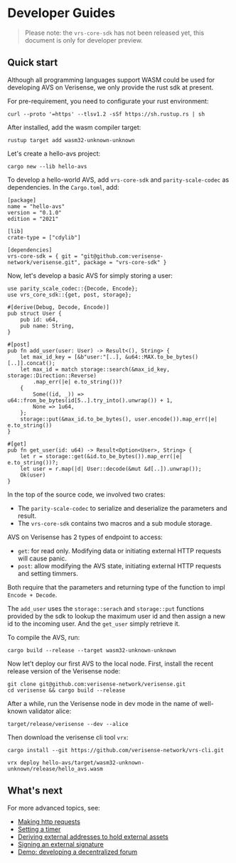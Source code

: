 # Developer Guides

> Please note: the `vrs-core-sdk` has not been released yet, this document is only for developer preview.


## Quick start

Although all programming languages support WASM could be used for developing AVS on Verisense, we only provide the rust sdk at present. 

For pre-requirement, you need to configurate your rust environment:

```
curl --proto '=https' --tlsv1.2 -sSf https://sh.rustup.rs | sh

```

After installed, add the wasm compiler target:
```
rustup target add wasm32-unknown-unknown
```


Let's create a hello-avs project:

```
cargo new --lib hello-avs
```

To develop a hello-world AVS, add `vrs-core-sdk` and `parity-scale-codec` as dependencies. In the `Cargo.toml`, add:

```
[package]
name = "hello-avs"
version = "0.1.0"
edition = "2021"

[lib]
crate-type = ["cdylib"]

[dependencies]
vrs-core-sdk = { git = "git@github.com:verisense-network/verisense.git", package = "vrs-core-sdk" }
```

Now, let's develop a basic AVS for simply storing a user:

```
use parity_scale_codec::{Decode, Encode};
use vrs_core_sdk::{get, post, storage};

#[derive(Debug, Decode, Encode)]
pub struct User {
    pub id: u64,
    pub name: String,
}

#[post]
pub fn add_user(user: User) -> Result<(), String> {
    let max_id_key = [&b"user:"[..], &u64::MAX.to_be_bytes()[..]].concat();
    let max_id = match storage::search(&max_id_key, storage::Direction::Reverse)
        .map_err(|e| e.to_string())?
    {
        Some((id, _)) => u64::from_be_bytes(id[5..].try_into().unwrap()) + 1,
        None => 1u64,
    };
    storage::put(&max_id.to_be_bytes(), user.encode()).map_err(|e| e.to_string())
}

#[get]
pub fn get_user(id: u64) -> Result<Option<User>, String> {
    let r = storage::get(&id.to_be_bytes()).map_err(|e| e.to_string())?;
    let user = r.map(|d| User::decode(&mut &d[..]).unwrap());
    Ok(user)
}
```

In the top of the source code, we involved two crates: 
- The `parity-scale-codec` to serialize and deserialize the parameters and result.
- The `vrs-core-sdk` contains two macros and a sub module storage.

AVS on Verisense has 2 types of endpoint to access:
- `get`: for read only. Modifying data or initiating external HTTP requests will cause panic.
- `post`: allow modifying the AVS state, initiating external HTTP requests and setting timmers.

Both require that the parameters and returning type of the function to impl `Encode + Decode`.

The `add_user` uses the `storage::serach` and `storage::put` functions provided by the sdk to lookup the maximum user id and then assign a new id to the incoming user. And the `get_user` simply retrieve it.

To compile the AVS, run:
```
cargo build --release --target wasm32-unknown-unknown
```

Now let't deploy our first AVS to the local node. First, install the recent release version of the Verisense node:

```
git clone git@github.com:verisense-network/verisense.git
cd verisense && cargo build --release
```

After a while, run the Verisense node in dev mode in the name of well-known validator alice:

```
target/release/verisense --dev --alice
```

Then download the verisense cli tool `vrx`:

```
cargo install --git https://github.com/verisense-network/vrs-cli.git

vrx deploy hello-avs/target/wasm32-unknown-unknown/release/hello_avs.wasm
```



## What's next
For more advanced topics, see:
- [Making http requests]()
- [Setting a timer]()
- [Deriving external addresses to hold external assets]()
- [Signing an external signature]()
- [Demo: developing a decentralized forum]()
